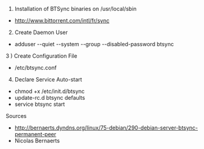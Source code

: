 1) Installation of BTSync binaries on /usr/local/sbin
* http://www.bittorrent.com/intl/fr/sync

2) Create Daemon User
* adduser --quiet --system --group --disabled-password btsync

3 ) Create Configuration File
* /etc/btsync.conf


4) Declare Service Auto-start
* chmod +x /etc/init.d/btsync
* update-rc.d btsync defaults
* service btsync start


Sources
* http://bernaerts.dyndns.org/linux/75-debian/290-debian-server-btsync-permanent-peer
* Nicolas Bernaerts
